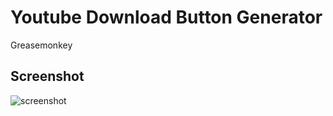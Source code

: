 
# Youtube Download Button Generator

Greasemonkey

## Screenshot

![screenshot](http://gyazo.com/8b3b833e8bc5480a193e4849c5dc6b0c.png)


